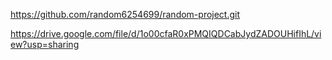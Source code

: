 https://github.com/random6254699/random-project.git

https://drive.google.com/file/d/1o00cfaR0xPMQIQDCabJydZADOUHifIhL/view?usp=sharing
